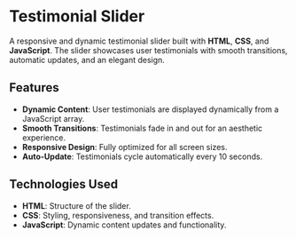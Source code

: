 # Testimonial Slider

A responsive and dynamic testimonial slider built with **HTML**, **CSS**, and **JavaScript**. The slider showcases user testimonials with smooth transitions, automatic updates, and an elegant design.

## Features

- **Dynamic Content**: User testimonials are displayed dynamically from a JavaScript array.
- **Smooth Transitions**: Testimonials fade in and out for an aesthetic experience.
- **Responsive Design**: Fully optimized for all screen sizes.
- **Auto-Update**: Testimonials cycle automatically every 10 seconds.

## Technologies Used
- **HTML**: Structure of the slider.
- **CSS**: Styling, responsiveness, and transition effects.
- **JavaScript**: Dynamic content updates and functionality.

